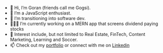 - 👋 Hi, I’m Goran (friends call me Gogsi).
- 🌱 I’m a JavaScript enthusiast.
- 👀 I’m transitioning into software dev.
- 👨🏻‍💻 I’m currently working on a MERN app that screens dividend paying stocks
- 💞️ Interest include, but not limited to Real Estate, FinTech, Content Marketing, Learning and Soccer.
- 📫 Check out my [portfolio] or connect with me on [Linkedin] 

<!---
Gogsii/Gogsii is a ✨ special ✨ repository because its `README.md` (this file) appears on your GitHub profile.
You can click the Preview link to take a look at your changes.
--->

[portfolio]: https://dragutinov.com/
[twitter]: https://twitter.com/gogsii
[linkedin]: https://www.linkedin.com/in/dragutinovic/
